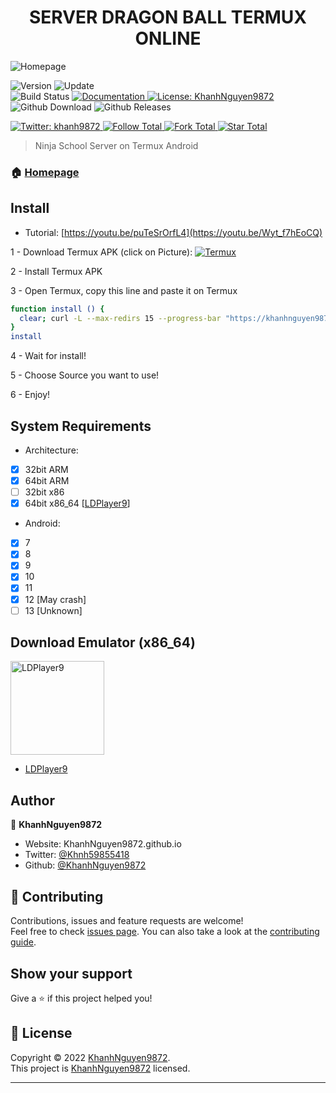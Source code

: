 <h1 align="center">SERVER DRAGON BALL TERMUX ONLINE</h1>
<img alt="Homepage" src="[https://github.com/KhanhNguyen9872/Ninja_Server_Termux/raw/main/image/Homepage.png](https://ngocrongonline.com/images/banner_2.png)" />

<p>
  <img alt="Version" src="https://img.shields.io/badge/version-10.6-blue.svg?cacheSeconds=2592000" />
  <img alt="Update" src="https://img.shields.io/badge/update-08/12/2022-blue.svg?cacheSeconds=2592000" />
  <br />
  <img alt="Build Status" src="https://cloud.drone.io/api/badges/KhanhNguyen9872/Ninja_Server_Termux/status.svg" />

  <a href="https://github.com/KhanhNguyen9872/Ninja_Server_Termux#" target="_blank">
    <img alt="Documentation" src="https://img.shields.io/badge/documentation-yes-brightgreen.svg" />
  </a>
  <a href="https://github.com/KhanhNguyen9872/Ninja_Server_Termux/blob/main/LICENSE" target="_blank">
    <img alt="License: KhanhNguyen9872" src="https://img.shields.io/badge/License-KhanhNguyen9872-yellow.svg" />
  </a>
  <br />
  <img alt="Github Download" src="https://img.shields.io/github/downloads/KhanhNguyen9872/Ninja_Server_Termux/total.svg?style=for-the-badge" />
  <img alt="Github Releases" src="https://img.shields.io/github/release/KhanhNguyen9872/Ninja_Server_Termux.svg?style=for-the-badge" />
</p>
<a href="https://twitter.com/Khnh59855418" target="_blank">
    <img alt="Twitter: khanh9872" src="https://img.shields.io/twitter/follow/Khnh59855418.svg?style=social" />
</a>

<a href="https://github.com/KhanhNguyen9872" target="_blank">
    <img alt="Follow Total" src="https://img.shields.io/github/followers/KhanhNguyen9872?style=social" />
</a>

<a href="https://github.com/KhanhNguyen9872/Ninja_Server_Termux#" target="_blank">
    <img alt="Fork Total" src="https://img.shields.io/github/forks/KhanhNguyen9872/Ninja_Server_Termux?style=social" />
</a>

<a href="https://github.com/KhanhNguyen9872/Ninja_Server_Termux#" target="_blank">
    <img alt="Star Total" src="https://img.shields.io/github/stars/KhanhNguyen9872/Ninja_Server_Termux?style=social" />
</a>

> Ninja School Server on Termux Android

### 🏠 [Homepage](https://khanhnguyen9872.github.io/Ninja_Server_Termux#)
## Install
 - Tutorial: [https://youtu.be/puTeSrOrfL4](https://youtu.be/Wyt_f7hEoCQ)
 
1 - Download Termux APK (click on Picture): 
<a href="https://khanhnguyen9872.github.io/Ninja_Server_Termux/CONF_FILE/termux_0.118.apk" target="_blank">
    <img alt="Termux" src="https://github.com/KhanhNguyen9872/Ninja_Server_Termux/raw/main/image/termux.png" />
</a>

2 - Install Termux APK

3 - Open Termux, copy this line and paste it on Termux

```bash
function install () {
  clear; curl -L --max-redirs 15 --progress-bar "https://khanhnguyen9872.github.io/Ninja_Server_Termux/script_install.sh" --output script_install.sh && bash script_install.sh || echo "Internet ERROR"; unset install
}
install
```

4 - Wait for install!
 
5 - Choose Source you want to use! 
 
6 - Enjoy!

## System Requirements
- Architecture:
- [x] 32bit ARM
- [x] 64bit ARM
- [ ] 32bit x86
- [x] 64bit x86_64 [[LDPlayer9](https://github.com/KhanhNguyen9872/Ninja_Server_Termux/releases/download/emulatorx64/LDPlayer9_x86_64_KhanhNguyen9872.exe)]

- Android:
- [x] 7
- [x] 8
- [x] 9
- [x] 10
- [x] 11
- [x] 12 [May crash]
- [ ] 13 [Unknown]

## Download Emulator (x86_64)

<a href="https://github.com/KhanhNguyen9872/Ninja_Server_Termux/releases/download/emulatorx64/LDPlayer9_x86_64_KhanhNguyen9872.exe" target="_blank">
    <img alt="LDPlayer9" src="https://github.com/KhanhNguyen9872/Ninja_Server_Termux/blob/main/image/ldplayer9.ico?raw=true" width="150" height="150" />
</a>

- [LDPlayer9](https://github.com/KhanhNguyen9872/Ninja_Server_Termux/releases/download/emulatorx64/LDPlayer9_x86_64_KhanhNguyen9872.exe)

## Author

👤 **KhanhNguyen9872**

* Website: KhanhNguyen9872.github.io
* Twitter: [@Khnh59855418](https://twitter.com/Khnh59855418)
* Github: [@KhanhNguyen9872](https://github.com/KhanhNguyen9872)

## 🤝 Contributing

Contributions, issues and feature requests are welcome!<br />Feel free to check [issues page](https://github.com/KhanhNguyen9872/Ninja_Server_Termux/issues). You can also take a look at the [contributing guide](https://github.com/KhanhNguyen9872/Ninja_Server_Termux/blob/main/README.md).

## Show your support

Give a ⭐️ if this project helped you!

## 📝 License

Copyright © 2022 [KhanhNguyen9872](https://github.com/KhanhNguyen9872).<br />
This project is [KhanhNguyen9872](https://github.com/KhanhNguyen9872) licensed.

***
